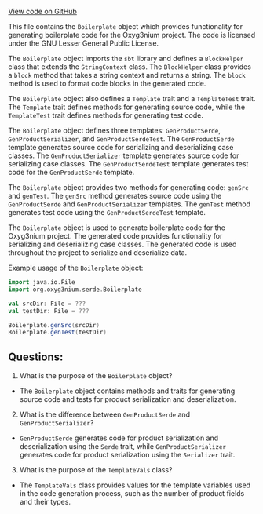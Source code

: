 [View code on GitHub](https://github.com/alephium/alephium/project/Boilerplate.scala)

This file contains the `Boilerplate` object which provides functionality for generating boilerplate code for the Oxyg3nium project. The code is licensed under the GNU Lesser General Public License. 

The `Boilerplate` object imports the `sbt` library and defines a `BlockHelper` class that extends the `StringContext` class. The `BlockHelper` class provides a `block` method that takes a string context and returns a string. The `block` method is used to format code blocks in the generated code. 

The `Boilerplate` object also defines a `Template` trait and a `TemplateTest` trait. The `Template` trait defines methods for generating source code, while the `TemplateTest` trait defines methods for generating test code. 

The `Boilerplate` object defines three templates: `GenProductSerde`, `GenProductSerializer`, and `GenProductSerdeTest`. The `GenProductSerde` template generates source code for serializing and deserializing case classes. The `GenProductSerializer` template generates source code for serializing case classes. The `GenProductSerdeTest` template generates test code for the `GenProductSerde` template. 

The `Boilerplate` object provides two methods for generating code: `genSrc` and `genTest`. The `genSrc` method generates source code using the `GenProductSerde` and `GenProductSerializer` templates. The `genTest` method generates test code using the `GenProductSerdeTest` template. 

The `Boilerplate` object is used to generate boilerplate code for the Oxyg3nium project. The generated code provides functionality for serializing and deserializing case classes. The generated code is used throughout the project to serialize and deserialize data. 

Example usage of the `Boilerplate` object:

```scala
import java.io.File
import org.oxyg3nium.serde.Boilerplate

val srcDir: File = ???
val testDir: File = ???

Boilerplate.genSrc(srcDir)
Boilerplate.genTest(testDir)
```
## Questions: 
 1. What is the purpose of the `Boilerplate` object?
- The `Boilerplate` object contains methods and traits for generating source code and tests for product serialization and deserialization.

2. What is the difference between `GenProductSerde` and `GenProductSerializer`?
- `GenProductSerde` generates code for product serialization and deserialization using the `Serde` trait, while `GenProductSerializer` generates code for product serialization using the `Serializer` trait.

3. What is the purpose of the `TemplateVals` class?
- The `TemplateVals` class provides values for the template variables used in the code generation process, such as the number of product fields and their types.